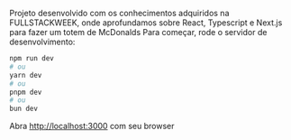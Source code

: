 Projeto desenvolvido com os conhecimentos adquiridos na FULLSTACKWEEK, onde aprofundamos sobre React, Typescript e Next.js para fazer um totem de McDonalds
Para começar, rode o servidor de desenvolvimento:

```bash
npm run dev
# ou
yarn dev
# ou
pnpm dev
# ou
bun dev
```

Abra [http://localhost:3000](http://localhost:3000) com seu browser
